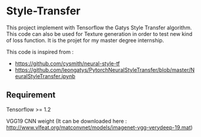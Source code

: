 # Style-Transfer

This project implement with Tensorflow the Gatys Style Transfer algorithm.
This code can also be used for Texture generation in order to test new kind of loss function.
It is the projet for my master degree internship.

This code is inspired from :
- https://github.com/cysmith/neural-style-tf
- https://github.com/leongatys/PytorchNeuralStyleTransfer/blob/master/NeuralStyleTransfer.ipynb


## Requirement 

Tensorflow >= 1.2

VGG19 CNN weight (It can be downloaded here : http://www.vlfeat.org/matconvnet/models/imagenet-vgg-verydeep-19.mat)

